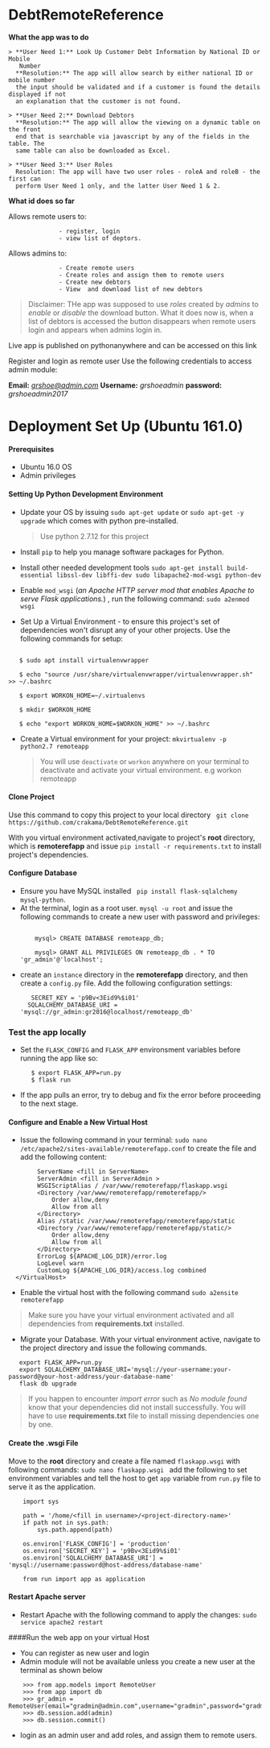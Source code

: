 # DebtRemoteReference

**What the app was to do**

    > **User Need 1:​** Look Up Customer Debt Information by National ID or Mobile
       Number
      **Resolution:**​ The app will allow search by either national ID or mobile number
      the input should be validated and if a customer is found the details displayed if not
      an explanation that the customer is not found.

    > **User Need 2:**​ Download Debtors
      **Resolution:​** The app will allow the viewing on a dynamic table on the front
      end that is searchable via javascript by any of the fields in the table. The
      same table can also be downloaded as Excel.

    > **User Need 3:​** User Roles
      Resolution:​ The app will have two user roles - roleA and roleB - the first can
      perform User Need 1 only, and the latter User Need 1 & 2.

**What id does so far**

Allows remote users to:

                  - register, login
                  - view list of deptors.
Allows admins to:

                  - Create remote users
                  - Create roles and assign them to remote users
                  - Create new debtors
                  - View  and download list of new debtors

>Disclaimer: THe app was supposed to use *roles* created by *admins* to *enable* or *disable* the download
button. What it does now is, when a list of debtors is accessed the button disappears when remote users login and appears when admins login in.


Live app is published on pythonanywhere and can be accessed on this link

Register and login as remote user
Use the following credentials to access admin module:

  **Email:** *grshoe@admin.com*
  **Username:** *grshoeadmin*
  **password:** *grshoeadmin2017*

Deployment Set Up (Ubuntu 161.0)
===============================

#### Prerequisites

  - Ubuntu 16.0 OS
  - Admin privileges

#### Setting Up Python Development Environment

  * Update your OS by issuing `sudo apt-get update` or `sudo apt-get -y upgrade` which comes with python pre-installed.
    > Use python 2.7.12 for this project

  * Install `pip` to help you manage software packages for Python.
  * Install other needed development tools `sudo apt-get install build-essential libssl-dev libffi-dev sudo libapache2-mod-wsgi python-dev`
  * Enable `mod_wsgi` (*an Apache HTTP server mod that enables Apache to serve Flask applications.*) , run the following command: `sudo a2enmod wsgi`
  * Set Up a Virtual Environment - to ensure this project's set of dependencies won't disrupt any of your other projects. Use the following commands for setup:
  ```$ sudo apt-get install virtualenv

     $ sudo apt install virtualenvwrapper

     $ echo "source /usr/share/virtualenvwrapper/virtualenvwrapper.sh" >> ~/.bashrc

     $ export WORKON_HOME=~/.virtualenvs

     $ mkdir $WORKON_HOME

     $ echo "export WORKON_HOME=$WORKON_HOME" >> ~/.bashrc
  ```
  * Create a Virtual environment for your project:
    `mkvirtualenv -p python2.7 remoteapp`
    > You will use `deactivate` or `workon` anywhere on your terminal to deactivate and activate your virtual environment. e.g workon remoteapp

#### Clone Project

Use this command to copy this project to your local directory ` git clone https://github.com/crakama/DebtRemoteReference.git`

With you virtual environment activated,navigate to project's **root** directory, which is **remoterefapp** and issue `pip install -r requirements.txt`
to install project's dependencies.

#### Configure Database

* Ensure you have MySQL installed ` pip install flask-sqlalchemy mysql-python`.
* At the terminal, login as a root user. `mysql -u root` and issue the following commands to create a new user with password and privileges:
  ``` mysql> CREATE USER 'gr_admin'@'localhost' IDENTIFIED BY 'gr2017';

      mysql> CREATE DATABASE remoteapp_db;

      mysql> GRANT ALL PRIVILEGES ON remoteapp_db . * TO 'gr_admin'@'localhost';

  ```
* create an `instance` directory in the **remoterefapp** directory, and then create a `config.py` file. Add the following configuration settings:
  ```# instance/config.py
     SECRET_KEY = 'p9Bv<3Eid9%$i01'
    SQLALCHEMY_DATABASE_URI = 'mysql://gr_admin:gr2016@localhost/remoteapp_db'
  ```
### Test the app  locally

* Set the `FLASK_CONFIG` and `FLASK_APP` environsment variables before running the app like so:
   ```$ export FLASK_CONFIG=development
      $ export FLASK_APP=run.py
      $ flask run
   ```
* If the app pulls an error, try to debug and fix the error before proceeding to the next stage.

#### Configure and Enable a New Virtual Host
* Issue the following command in your terminal: `sudo nano /etc/apache2/sites-available/remoterefapp.conf`
to create the file and add the following content:
```<VirtualHost *:80>
		ServerName <fill in ServerName>
		ServerAdmin <fill in ServerAdmin >
		WSGIScriptAlias / /var/www/remoterefapp/flaskapp.wsgi
		<Directory /var/www/remoterefapp/remoterefapp/>
			Order allow,deny
			Allow from all
		</Directory>
		Alias /static /var/www/remoterefapp/remoterefapp/static
		<Directory /var/www/remoterefapp/remoterefapp/static/>
			Order allow,deny
			Allow from all
		</Directory>
		ErrorLog ${APACHE_LOG_DIR}/error.log
		LogLevel warn
		CustomLog ${APACHE_LOG_DIR}/access.log combined
  </VirtualHost>
```
* Enable the virtual host with the following command `sudo a2ensite remoterefapp`

> Make sure you have your virtual environment activated and all dependencies from
**requirements.txt** installed.

* Migrate your Database. With your virtual environment active, navigate to the project directory
and issue the following commands.
```export FLASK_CONFIG=production
   export FLASK_APP=run.py
   export SQLALCHEMY_DATABASE_URI='mysql://your-username:your-password@your-host-address/your-database-name'
   flask db upgrade
```
>If you happen to encounter *import error* such as *No module found* know that your dependencies
did not install successfully. You will have to use **requirements.txt** file to install missing dependencies one by one.


#### Create the .wsgi File

Move to the **root** directory and create a file named `flaskapp.wsgi` with following commands:
`sudo nano flaskapp.wsgi ` add the following to set environment variables and tell the host to get `app` variable from `run.py` file to serve it as the application.

``` import os
    import sys

    path = '/home/<fill in username>/<project-directory-name>'
    if path not in sys.path:
        sys.path.append(path)

    os.environ['FLASK_CONFIG'] = 'production'
    os.environ['SECRET_KEY'] = 'p9Bv<3Eid9%$i01'
    os.environ['SQLALCHEMY_DATABASE_URI'] = 'mysql://username:password@host-address/database-name'

    from run import app as application
```
#### Restart Apache server

* Restart Apache with the following command to apply the changes:
`sudo service apache2 restart`

####Run the web app on your virtual Host

* You can register as new user and login
* Admin module will not be available unless you create a new user at the terminal as shown below
```$ flask shell
    >>> from app.models import RemoteUser
    >>> from app import db
    >>> gr_admin = RemoteUser(email="gradmin@admin.com",username="gradmin",password="gradmin2017",is_admin=True)
    >>> db.session.add(admin)
    >>> db.session.commit()
```
* login as an admin user and add roles, and assign them to remote users.
